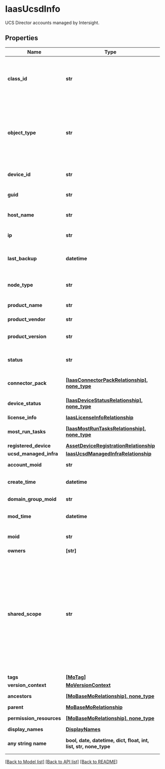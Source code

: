 # IaasUcsdInfo

UCS Director accounts managed by Intersight.
## Properties
Name | Type | Description | Notes
------------ | ------------- | ------------- | -------------
**class_id** | **str** | The concrete type of this complex type. Its value must be the same as the &#39;objectType&#39; property. The OpenAPI document references this property as a discriminator value. | [readonly] 
**object_type** | **str** | The fully-qualified type of this managed object, i.e. the class name. This property is optional. The ObjectType is implied from the URL path. If specified, the value of objectType must match the class name specified in the URL path. | [readonly] 
**device_id** | **str** | Moid of the UCS Director device connector&#39;s asset.DeviceRegistration. | [optional] [readonly] 
**guid** | **str** | Unique ID of UCS Director getting registerd with Intersight. | [optional] [readonly] 
**host_name** | **str** | The UCS Director hostname for management. | [optional] [readonly] 
**ip** | **str** | The UCS Director IP address for management. | [optional] [readonly] 
**last_backup** | **datetime** | Last successful backup created for this UCS Director appliance if backup is configured. | [optional] [readonly] 
**node_type** | **str** | NodeType specifies if UCS Director is deployed in Stand-alone or Multi Node. | [optional] [readonly] 
**product_name** | **str** | The UCS Director product name. | [optional] [readonly] 
**product_vendor** | **str** | The UCS Director product vendor. | [optional] [readonly] 
**product_version** | **str** | The UCS Director product/platform version. | [optional] [readonly] 
**status** | **str** | The UCS Director status. Possible values are Active, Inactive, Unknown. | [optional] [readonly] 
**connector_pack** | [**[IaasConnectorPackRelationship], none_type**](IaasConnectorPackRelationship.md) | An array of relationships to iaasConnectorPack resources. | [optional] [readonly] 
**device_status** | [**[IaasDeviceStatusRelationship], none_type**](IaasDeviceStatusRelationship.md) | An array of relationships to iaasDeviceStatus resources. | [optional] [readonly] 
**license_info** | [**IaasLicenseInfoRelationship**](IaasLicenseInfoRelationship.md) |  | [optional] 
**most_run_tasks** | [**[IaasMostRunTasksRelationship], none_type**](IaasMostRunTasksRelationship.md) | An array of relationships to iaasMostRunTasks resources. | [optional] [readonly] 
**registered_device** | [**AssetDeviceRegistrationRelationship**](AssetDeviceRegistrationRelationship.md) |  | [optional] 
**ucsd_managed_infra** | [**IaasUcsdManagedInfraRelationship**](IaasUcsdManagedInfraRelationship.md) |  | [optional] 
**account_moid** | **str** | The Account ID for this managed object. | [optional] [readonly] 
**create_time** | **datetime** | The time when this managed object was created. | [optional] [readonly] 
**domain_group_moid** | **str** | The DomainGroup ID for this managed object. | [optional] [readonly] 
**mod_time** | **datetime** | The time when this managed object was last modified. | [optional] [readonly] 
**moid** | **str** | The unique identifier of this Managed Object instance. | [optional] 
**owners** | **[str]** |  | [optional] 
**shared_scope** | **str** | Intersight provides pre-built workflows, tasks and policies to end users through global catalogs. Objects that are made available through global catalogs are said to have a &#39;shared&#39; ownership. Shared objects are either made globally available to all end users or restricted to end users based on their license entitlement. Users can use this property to differentiate the scope (global or a specific license tier) to which a shared MO belongs. | [optional] [readonly] 
**tags** | [**[MoTag]**](MoTag.md) |  | [optional] 
**version_context** | [**MoVersionContext**](MoVersionContext.md) |  | [optional] 
**ancestors** | [**[MoBaseMoRelationship], none_type**](MoBaseMoRelationship.md) | An array of relationships to moBaseMo resources. | [optional] [readonly] 
**parent** | [**MoBaseMoRelationship**](MoBaseMoRelationship.md) |  | [optional] 
**permission_resources** | [**[MoBaseMoRelationship], none_type**](MoBaseMoRelationship.md) | An array of relationships to moBaseMo resources. | [optional] [readonly] 
**display_names** | [**DisplayNames**](DisplayNames.md) |  | [optional] 
**any string name** | **bool, date, datetime, dict, float, int, list, str, none_type** | any string name can be used but the value must be the correct type | [optional]

[[Back to Model list]](../README.md#documentation-for-models) [[Back to API list]](../README.md#documentation-for-api-endpoints) [[Back to README]](../README.md)


